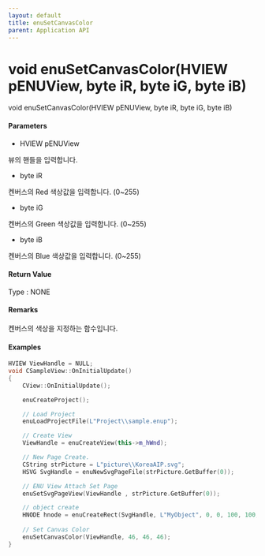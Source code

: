 ```yaml
---
layout: default
title: enuSetCanvasColor
parent: Application API
---
```

# void enuSetCanvasColor\(HVIEW pENUView, byte iR, byte iG, byte iB\)

void enuSetCanvasColor\(HVIEW pENUView, byte iR, byte iG, byte iB\)

#### Parameters

* HVIEW pENUView

뷰의 핸들을 입력합니다.

* byte iR

켄버스의 Red 색상값을 입력합니다. \(0~255\)

* byte iG

켄버스의 Green 색상값을 입력합니다. \(0~255\)

* byte iB

켄버스의 Blue 색상값을 입력합니다. \(0~255\)

#### Return Value

Type : NONE

#### Remarks

켄버스의 색상을 지정하는 함수입니다.

#### Examples

```cpp
HVIEW ViewHandle = NULL; 
void CSampleView::OnInitialUpdate() 
{ 
    CView::OnInitialUpdate(); 

    enuCreateProject(); 

    // Load Project
    enuLoadProjectFile(L"Project\\sample.enup"); 

    // Create View
    ViewHandle = enuCreateView(this->m_hWnd); 

    // New Page Create. 
    CString strPicture = L"picture\\KoreaAIP.svg"; 
    HSVG SvgHandle = enuNewSvgPageFile(strPicture.GetBuffer(0)); 

    // ENU View Attach Set Page 
    enuSetSvgPageView(ViewHandle , strPicture.GetBuffer(0)); 

    // object create
    HNODE hnode = enuCreateRect(SvgHandle, L"MyObject", 0, 0, 100, 100, 0, 0);
    
    // Set Canvas Color
    enuSetCanvasColor(ViewHandle, 46, 46, 46);
}
```



